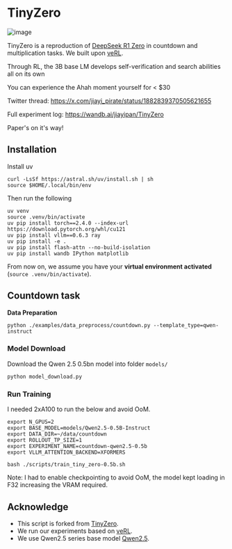 # TinyZero
![image](cover.png)

TinyZero is a reproduction of [DeepSeek R1 Zero](https://github.com/deepseek-ai/DeepSeek-R1) in countdown and multiplication tasks. We built upon [veRL](https://github.com/volcengine/verl).

Through RL, the 3B base LM develops self-verification and search abilities all on its own 

You can experience the Ahah moment yourself for < $30 

Twitter thread: https://x.com/jiayi_pirate/status/1882839370505621655

Full experiment log: https://wandb.ai/jiayipan/TinyZero

Paper's on it's way!

## Installation

Install uv
```
curl -LsSf https://astral.sh/uv/install.sh | sh
source $HOME/.local/bin/env
```
Then run the following
```
uv venv
source .venv/bin/activate
uv pip install torch==2.4.0 --index-url https://download.pytorch.org/whl/cu121
uv pip install vllm==0.6.3 ray
uv pip install -e .
uv pip install flash-attn --no-build-isolation
uv pip install wandb IPython matplotlib
```

From now on, we assume you have your **virtual environment activated** (`source .venv/bin/activate`).

## Countdown task

**Data Preparation**
```
python ./examples/data_preprocess/countdown.py --template_type=qwen-instruct
```

### Model Download

Download the Qwen 2.5 0.5bn model into folder `models/`
```
python model_download.py
```

### Run Training

I needed 2xA100 to run the below and avoid OoM.

```
export N_GPUS=2
export BASE_MODEL=models/Qwen2.5-0.5B-Instruct
export DATA_DIR=~/data/countdown
export ROLLOUT_TP_SIZE=1
export EXPERIMENT_NAME=countdown-qwen2.5-0.5b
export VLLM_ATTENTION_BACKEND=XFORMERS

bash ./scripts/train_tiny_zero-0.5b.sh
```

Note: I had to enable checkpointing to avoid OoM, the model kept loading in F32 increasing the VRAM required.

## Acknowledge
* This script is forked from [TinyZero](https://github.com/Jiayi-Pan/TinyZero).
* We run our experiments based on [veRL](https://github.com/volcengine/verl).
* We use Qwen2.5 series base model [Qwen2.5](https://github.com/QwenLM/Qwen2.5).
